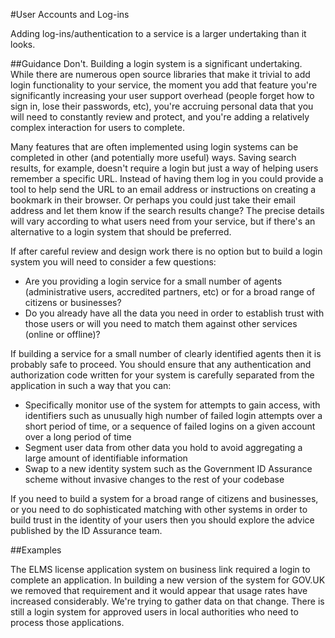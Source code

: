 #User Accounts and Log-ins

Adding log-ins/authentication to a service is a larger undertaking than it looks.

##Guidance
Don't. Building a login system is a significant undertaking. While there are numerous open source libraries that make it trivial to add login functionality to your service, the moment you add that feature you're significantly increasing your user support overhead (people forget how to sign in, lose their passwords, etc), you're accruing personal data that you will need to constantly review and protect, and you're adding a relatively complex interaction for users to complete.

Many features that are often implemented using login systems can be completed in other (and potentially more useful) ways. Saving search results, for example, doesn't require a login but just a way of helping users remember a specific URL. Instead of having them log in you could provide a tool to help send the URL to an email address or instructions on creating a bookmark in their browser. Or perhaps you could just take their email address and let them know if the search results change? The precise details will vary according to what users need from your service, but if there's an alternative to a login system that should be preferred.

If after careful review and design work there is no option but to build a login system you will need to consider a few questions:

* Are you providing a login service for a small number of agents (administrative users, accredited partners, etc) or for a broad range of citizens or businesses?
* Do you already have all the data you need in order to establish trust with those users or will you need to match them against other services (online or offline)?

If building a service for a small number of clearly identified agents then it is probably safe to proceed. You should ensure that any authentication and authorization code written for your system is carefully separated from the application in such a way that you can:

* Specifically monitor use of the system for attempts to gain access, with identifiers such as unusually high number of failed login attempts over a short period of time, or a sequence of failed logins on a given account over a long period of time
* Segment user data from other data you hold to avoid aggregating a large amount of identifiable information
* Swap to a new identity system such as the Government ID Assurance scheme without invasive changes to the rest of your codebase

If you need to build a system for a broad range of citizens and businesses, or you need to do sophisticated matching with other systems in order to build trust in the identity of your users then you should explore the advice published by the ID Assurance team.

##Examples

The ELMS license application system on business link required a login to complete an application. In building a new version of the system for GOV.UK we removed that requirement and it would appear that usage rates have increased considerably. We're trying to gather data on that change. There is still a login system for approved users in local authorities who need to process those applications.
